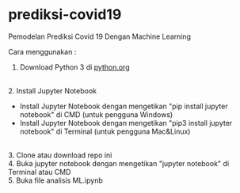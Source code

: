 # prediksi-covid19
Pemodelan Prediksi Covid 19 Dengan Machine Learning

Cara menggunakan :

1. Download Python 3 di [python.org](https://www.python.org/)
<br>
2. Install Jupyter Notebook<br>

* Install Jupyter Notebook dengan mengetikan "pip install jupyter notebook" di CMD (untuk pengguna Windows)
* Install Jupyter Notebook dengan mengetikan "pip3 install jupyter notebook" di Terminal (untuk pengguna Mac&Linux)<br>

<br>
3. Clone atau download repo ini
<br>
4. Buka jupyter notebook dengan mengetikan "jupyter notebook" di Terminal atau CMD
<br>
5. Buka file analisis ML.ipynb
